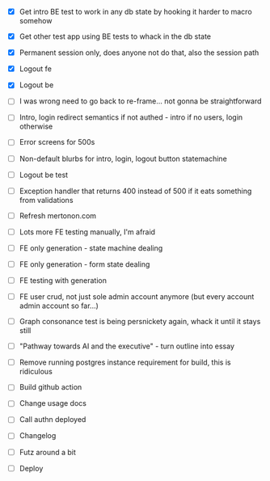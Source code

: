 - [x] Get intro BE test to work in any db state by hooking it harder to macro somehow
- [x] Get other test app using BE tests to whack in the db state
- [x] Permanent session only, does anyone not do that, also the session path
- [x] Logout fe
- [x] Logout be
- [ ] I was wrong need to go back to re-frame... not gonna be straightforward

- [ ] Intro, login redirect semantics if not authed - intro if no users, login otherwise
- [ ] Error screens for 500s
- [ ] Non-default blurbs for intro, login, logout button statemachine

- [ ] Logout be test
- [ ] Exception handler that returns 400 instead of 500 if it eats something from validations
- [ ] Refresh mertonon.com
- [ ] Lots more FE testing manually, I'm afraid

- [ ] FE only generation - state machine dealing
- [ ] FE only generation - form state dealing
- [ ] FE testing with generation
- [ ] FE user crud, not just sole admin account anymore (but every account admin account so far...)

- [ ] Graph consonance test is being persnickety again, whack it until it stays still
- [ ] "Pathway towards AI and the executive" - turn outline into essay
- [ ] Remove running postgres instance requirement for build, this is ridiculous
- [ ] Build github action
- [ ] Change usage docs
- [ ] Call authn deployed
- [ ] Changelog
- [ ] Futz around a bit
- [ ] Deploy

